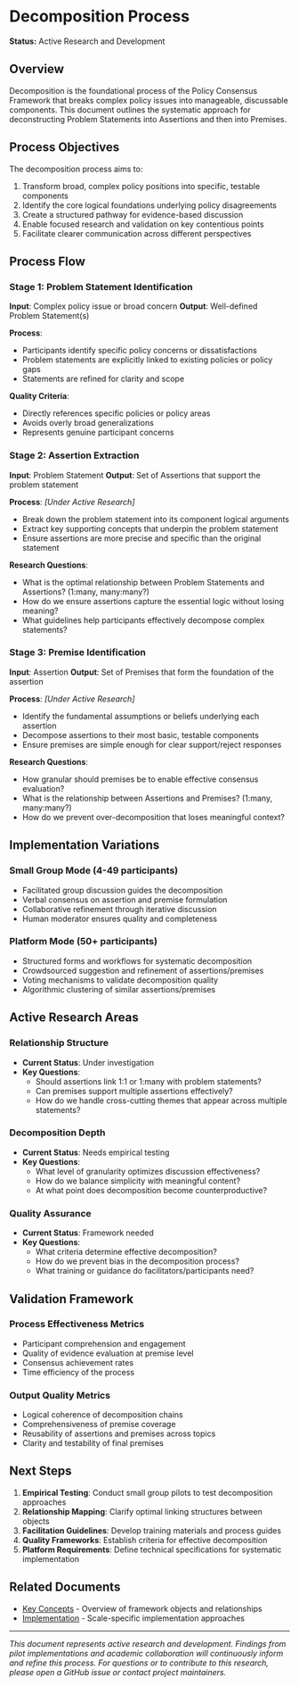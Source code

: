 # Decomposition Process

**Status:** Active Research and Development

## Overview

Decomposition is the foundational process of the Policy Consensus Framework that breaks complex policy issues into manageable, discussable components. This document outlines the systematic approach for deconstructing Problem Statements into Assertions and then into Premises.

## Process Objectives

The decomposition process aims to:
1. Transform broad, complex policy positions into specific, testable components
2. Identify the core logical foundations underlying policy disagreements
3. Create a structured pathway for evidence-based discussion
4. Enable focused research and validation on key contentious points
5. Facilitate clearer communication across different perspectives

## Process Flow

### Stage 1: Problem Statement Identification
**Input**: Complex policy issue or broad concern
**Output**: Well-defined Problem Statement(s)

**Process**:
- Participants identify specific policy concerns or dissatisfactions
- Problem statements are explicitly linked to existing policies or policy gaps
- Statements are refined for clarity and scope

**Quality Criteria**:
- Directly references specific policies or policy areas
- Avoids overly broad generalizations
- Represents genuine participant concerns

### Stage 2: Assertion Extraction
**Input**: Problem Statement
**Output**: Set of Assertions that support the problem statement

**Process**: *[Under Active Research]*
- Break down the problem statement into its component logical arguments
- Extract key supporting concepts that underpin the problem statement
- Ensure assertions are more precise and specific than the original statement

**Research Questions**:
- What is the optimal relationship between Problem Statements and Assertions? (1:many, many:many?)
- How do we ensure assertions capture the essential logic without losing meaning?
- What guidelines help participants effectively decompose complex statements?

### Stage 3: Premise Identification
**Input**: Assertion
**Output**: Set of Premises that form the foundation of the assertion

**Process**: *[Under Active Research]*
- Identify the fundamental assumptions or beliefs underlying each assertion
- Decompose assertions to their most basic, testable components
- Ensure premises are simple enough for clear support/reject responses

**Research Questions**:
- How granular should premises be to enable effective consensus evaluation?
- What is the relationship between Assertions and Premises? (1:many, many:many?)
- How do we prevent over-decomposition that loses meaningful context?

## Implementation Variations

### Small Group Mode (4-49 participants)
- Facilitated group discussion guides the decomposition
- Verbal consensus on assertion and premise formulation
- Collaborative refinement through iterative discussion
- Human moderator ensures quality and completeness

### Platform Mode (50+ participants)
- Structured forms and workflows for systematic decomposition
- Crowdsourced suggestion and refinement of assertions/premises
- Voting mechanisms to validate decomposition quality
- Algorithmic clustering of similar assertions/premises

## Active Research Areas

### Relationship Structure
- **Current Status**: Under investigation
- **Key Questions**:
  - Should assertions link 1:1 or 1:many with problem statements?
  - Can premises support multiple assertions effectively?
  - How do we handle cross-cutting themes that appear across multiple statements?

### Decomposition Depth
- **Current Status**: Needs empirical testing
- **Key Questions**:
  - What level of granularity optimizes discussion effectiveness?
  - How do we balance simplicity with meaningful content?
  - At what point does decomposition become counterproductive?

### Quality Assurance
- **Current Status**: Framework needed
- **Key Questions**:
  - What criteria determine effective decomposition?
  - How do we prevent bias in the decomposition process?
  - What training or guidance do facilitators/participants need?

## Validation Framework

### Process Effectiveness Metrics
- Participant comprehension and engagement
- Quality of evidence evaluation at premise level
- Consensus achievement rates
- Time efficiency of the process

### Output Quality Metrics
- Logical coherence of decomposition chains
- Comprehensiveness of premise coverage
- Reusability of assertions and premises across topics
- Clarity and testability of final premises

## Next Steps

1. **Empirical Testing**: Conduct small group pilots to test decomposition approaches
2. **Relationship Mapping**: Clarify optimal linking structures between objects
3. **Facilitation Guidelines**: Develop training materials and process guides
4. **Quality Frameworks**: Establish criteria for effective decomposition
5. **Platform Requirements**: Define technical specifications for systematic implementation

## Related Documents

- [Key Concepts](../key-concepts.md) - Overview of framework objects and relationships
- [Implementation](../implementation.md) - Scale-specific implementation approaches

---

*This document represents active research and development. Findings from pilot implementations and academic collaboration will continuously inform and refine this process. For questions or to contribute to this research, please open a GitHub issue or contact project maintainers.*